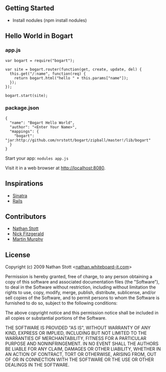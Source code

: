 ## Getting Started

* Install nodules (npm install nodules)

## Hello World in Bogart

### app.js

    var bogart = require("bogart");

    var site = bogart.router(function(get, create, update, del) {
      this.get("/:name", function(req) {
        return bogart.html("hello " + this.params["name"]);
      });
    });

    bogart.start(site);

### package.json

    {
      "name": "Bogart Hello World",
      "author": "<Enter Your Name>",
      "mappings": {
        "bogart": "jar:http://github.com/nrstott/bogart/zipball/master!/lib/bogart"
      }
    }

Start your app: `nodules app.js`

Visit it in a web browser at [http://localhost:8080](http://localhost:8080).

## Inspirations

* [Sinatra](http://www.sinatrarb.com/)
* [Rails](http://rubyonrails.org/)

## Contributors

* [Nathan Stott](http://github.com/nrstott)
* [Nick Fitzgerald](http://github.com/fitzgen)
* [Martin Murphy](http://github.com/soitgoes)

## License

Copyright (c) 2009 Nathan Stott <[nathan.whiteboard-it.com](http://nathan.whiteboard-it.com/)\>

Permission is hereby granted, free of charge, to any person obtaining a copy
of this software and associated documentation files (the "Software"), to
deal in the Software without restriction, including without limitation the
rights to use, copy, modify, merge, publish, distribute, sublicense, and/or
sell copies of the Software, and to permit persons to whom the Software is
furnished to do so, subject to the following conditions:

The above copyright notice and this permission notice shall be included in
all copies or substantial portions of the Software.

THE SOFTWARE IS PROVIDED "AS IS", WITHOUT WARRANTY OF ANY KIND, EXPRESS OR
IMPLIED, INCLUDING BUT NOT LIMITED TO THE WARRANTIES OF MERCHANTABILITY,
FITNESS FOR A PARTICULAR PURPOSE AND NONINFRINGEMENT. IN NO EVENT SHALL
THE AUTHORS BE LIABLE FOR ANY CLAIM, DAMAGES OR OTHER LIABILITY, WHETHER
IN AN ACTION OF CONTRACT, TORT OR OTHERWISE, ARISING FROM, OUT OF OR IN
CONNECTION WITH THE SOFTWARE OR THE USE OR OTHER DEALINGS IN THE SOFTWARE.

